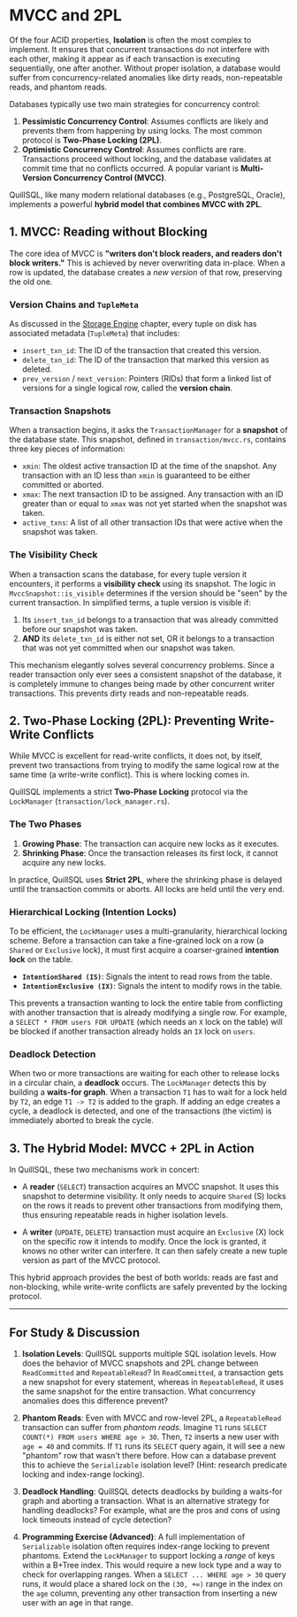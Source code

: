 # MVCC and 2PL

Of the four ACID properties, **Isolation** is often the most complex to implement. It ensures that concurrent transactions do not interfere with each other, making it appear as if each transaction is executing sequentially, one after another. Without proper isolation, a database would suffer from concurrency-related anomalies like dirty reads, non-repeatable reads, and phantom reads.

Databases typically use two main strategies for concurrency control:

1.  **Pessimistic Concurrency Control**: Assumes conflicts are likely and prevents them from happening by using locks. The most common protocol is **Two-Phase Locking (2PL)**.
2.  **Optimistic Concurrency Control**: Assumes conflicts are rare. Transactions proceed without locking, and the database validates at commit time that no conflicts occurred. A popular variant is **Multi-Version Concurrency Control (MVCC)**.

QuillSQL, like many modern relational databases (e.g., PostgreSQL, Oracle), implements a powerful **hybrid model that combines MVCC with 2PL**.

## 1. MVCC: Reading without Blocking

The core idea of MVCC is **"writers don't block readers, and readers don't block writers."** This is achieved by never overwriting data in-place. When a row is updated, the database creates a *new version* of that row, preserving the old one.

### Version Chains and `TupleMeta`

As discussed in the [Storage Engine](../storage/table_heap.md) chapter, every tuple on disk has associated metadata (`TupleMeta`) that includes:
- `insert_txn_id`: The ID of the transaction that created this version.
- `delete_txn_id`: The ID of the transaction that marked this version as deleted.
- `prev_version` / `next_version`: Pointers (RIDs) that form a linked list of versions for a single logical row, called the **version chain**.

### Transaction Snapshots

When a transaction begins, it asks the `TransactionManager` for a **snapshot** of the database state. This snapshot, defined in `transaction/mvcc.rs`, contains three key pieces of information:

- `xmin`: The oldest active transaction ID at the time of the snapshot. Any transaction with an ID less than `xmin` is guaranteed to be either committed or aborted.
- `xmax`: The next transaction ID to be assigned. Any transaction with an ID greater than or equal to `xmax` was not yet started when the snapshot was taken.
- `active_txns`: A list of all other transaction IDs that were active when the snapshot was taken.

### The Visibility Check

When a transaction scans the database, for every tuple version it encounters, it performs a **visibility check** using its snapshot. The logic in `MvccSnapshot::is_visible` determines if the version should be "seen" by the current transaction. In simplified terms, a tuple version is visible if:

1.  Its `insert_txn_id` belongs to a transaction that was already committed before our snapshot was taken.
2.  **AND** its `delete_txn_id` is either not set, OR it belongs to a transaction that was not yet committed when our snapshot was taken.

This mechanism elegantly solves several concurrency problems. Since a reader transaction only ever sees a consistent snapshot of the database, it is completely immune to changes being made by other concurrent writer transactions. This prevents dirty reads and non-repeatable reads.

## 2. Two-Phase Locking (2PL): Preventing Write-Write Conflicts

While MVCC is excellent for read-write conflicts, it does not, by itself, prevent two transactions from trying to modify the same logical row at the same time (a write-write conflict). This is where locking comes in.

QuillSQL implements a strict **Two-Phase Locking** protocol via the `LockManager` (`transaction/lock_manager.rs`).

### The Two Phases

1.  **Growing Phase**: The transaction can acquire new locks as it executes.
2.  **Shrinking Phase**: Once the transaction releases its first lock, it cannot acquire any new locks.

In practice, QuillSQL uses **Strict 2PL**, where the shrinking phase is delayed until the transaction commits or aborts. All locks are held until the very end.

### Hierarchical Locking (Intention Locks)

To be efficient, the `LockManager` uses a multi-granularity, hierarchical locking scheme. Before a transaction can take a fine-grained lock on a row (a `Shared` or `Exclusive` lock), it must first acquire a coarser-grained **intention lock** on the table.

- **`IntentionShared (IS)`**: Signals the intent to read rows from the table.
- **`IntentionExclusive (IX)`**: Signals the intent to modify rows in the table.

This prevents a transaction wanting to lock the entire table from conflicting with another transaction that is already modifying a single row. For example, a `SELECT * FROM users FOR UPDATE` (which needs an `X` lock on the table) will be blocked if another transaction already holds an `IX` lock on `users`.

### Deadlock Detection

When two or more transactions are waiting for each other to release locks in a circular chain, a **deadlock** occurs. The `LockManager` detects this by building a **waits-for graph**. When a transaction `T1` has to wait for a lock held by `T2`, an edge `T1 -> T2` is added to the graph. If adding an edge creates a cycle, a deadlock is detected, and one of the transactions (the victim) is immediately aborted to break the cycle.

## 3. The Hybrid Model: MVCC + 2PL in Action

In QuillSQL, these two mechanisms work in concert:

- A **reader** (`SELECT`) transaction acquires an MVCC snapshot. It uses this snapshot to determine visibility. It only needs to acquire `Shared` (S) locks on the rows it reads to prevent other transactions from modifying them, thus ensuring repeatable reads in higher isolation levels.

- A **writer** (`UPDATE`, `DELETE`) transaction must acquire an `Exclusive` (X) lock on the specific row it intends to modify. Once the lock is granted, it knows no other writer can interfere. It can then safely create a new tuple version as part of the MVCC protocol.

This hybrid approach provides the best of both worlds: reads are fast and non-blocking, while write-write conflicts are safely prevented by the locking protocol.

---

## For Study & Discussion

1.  **Isolation Levels**: QuillSQL supports multiple SQL isolation levels. How does the behavior of MVCC snapshots and 2PL change between `ReadCommitted` and `RepeatableRead`? In `ReadCommitted`, a transaction gets a new snapshot for every statement, whereas in `RepeatableRead`, it uses the same snapshot for the entire transaction. What concurrency anomalies does this difference prevent?

2.  **Phantom Reads**: Even with MVCC and row-level 2PL, a `RepeatableRead` transaction can suffer from *phantom reads*. Imagine `T1` runs `SELECT COUNT(*) FROM users WHERE age > 30`. Then, `T2` inserts a new user with `age = 40` and commits. If `T1` runs its `SELECT` query again, it will see a new "phantom" row that wasn't there before. How can a database prevent this to achieve the `Serializable` isolation level? (Hint: research predicate locking and index-range locking).

3.  **Deadlock Handling**: QuillSQL detects deadlocks by building a waits-for graph and aborting a transaction. What is an alternative strategy for handling deadlocks? For example, what are the pros and cons of using lock timeouts instead of cycle detection?

4.  **Programming Exercise (Advanced)**: A full implementation of `Serializable` isolation often requires index-range locking to prevent phantoms. Extend the `LockManager` to support locking a *range* of keys within a B+Tree index. This would require a new lock type and a way to check for overlapping ranges. When a `SELECT ... WHERE age > 30` query runs, it would place a shared lock on the `(30, +∞)` range in the index on the `age` column, preventing any other transaction from inserting a new user with an age in that range.
